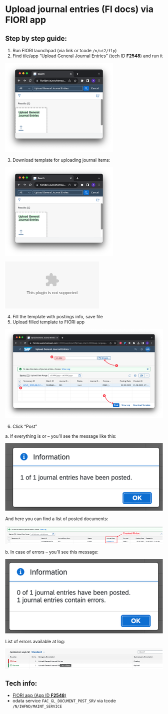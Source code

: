 
# Upload journal entries (FI docs) via FIORI app

## Step by step guide:

1. Run FIORI launchpad (via link or tcode `/n/ui2/flp`)
2. Find tile/app “Upload General Journal Entries” (tech ID **F2548**) and run it

![IMG1](IMGs/IMG_Upl_GL_001.png)

3. Download template for uploading journal items:

![IMG2](IMGs/IMG_Upl_GL_001.png)

![Template](IMGs/Worksheet%20in%201.7.Upload%20journal%20entries.xlsx)

4. Fill the template with postings info, save file
5. Upload filled template to FIORI app

![IMG3](IMGs/IMG_Upl_GL_003.png)

6. Click “Post”

a. If everything is or – you’ll see the message like this:

![IMG4](IMGs/IMG_Upl_GL_004.png)

And here you can find a list of posted documents:

![IMG5](IMGs/IMG_Upl_GL_005.png)

b. In case of errors – you’ll see this message:

![IMG6](IMGs/IMG_Upl_GL_006.png)

List of errors available at log:

![IMG7](IMGs/IMG_Upl_GL_007.png)

## Tech info:

- [FIORI app (App ID **F2548**)](https://fioriappslibrary.hana.ondemand.com/sap/fix/externalViewer/#/detail/Apps('F2548')/S26OP)
- odata service `FAC_GL_DOCUMENT_POST_SRV` via tcode `/N/IWFND/MAINT_SERVICE`